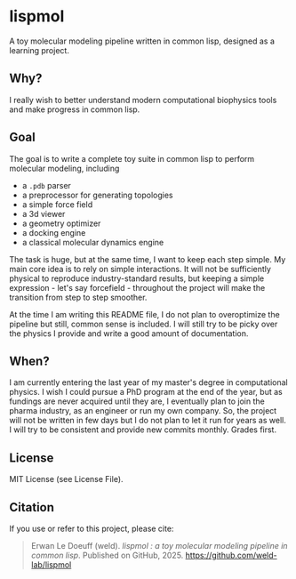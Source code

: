 # lispmol
A toy molecular modeling pipeline written in common lisp, designed as a learning project.

## Why?

I really wish to better understand modern computational biophysics tools and make progress in common lisp. 

## Goal

The goal is to write a complete toy suite in common lisp to perform molecular modeling, including

* a `.pdb` parser
* a preprocessor for generating topologies
* a simple force field
* a 3d viewer
* a geometry optimizer
* a docking engine
* a classical molecular dynamics engine

The task is huge, but at the same time, I want to keep each step simple. My main core idea is to rely on simple interactions. It will not be sufficiently physical to reproduce industry-standard results, but keeping a simple expression - let's say forcefield - throughout the project will make the transition from step to step smoother.

At the time I am writing this README file, I do not plan to overoptimize the pipeline but still, common sense is included. I will still try to be picky over the physics I provide and write a good amount of documentation.

## When?

I am currently entering the last year of my master's degree in computational physics. I wish I could pursue a PhD program at the end of the year, but as fundings are never acquired until they are, I eventually plan to join the pharma industry, as an engineer or run my own company. So, the project will not be written in few days but I do not plan to let it run for years as well. I will try to be consistent and provide new commits monthly. Grades first.

## License

MIT License (see License File).

## Citation

If you use or refer to this project, please cite:

> Erwan Le Doeuff (weld). *lispmol : a toy molecular modeling pipeline in common lisp*. Published on GitHub, 2025.
> https://github.com/weld-lab/lispmol
